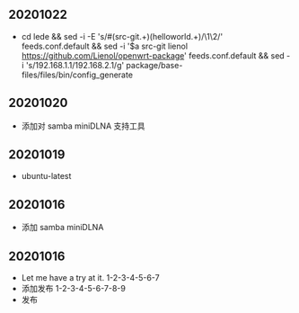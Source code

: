 ## 20201022
* cd lede && sed -i -E 's/#(src-git.+)(helloworld.+)/\1\2/' feeds.conf.default && sed -i '$a src-git lienol https://github.com/Lienol/openwrt-package' feeds.conf.default && sed -i 's/192.168.1.1/192.168.2.1/g' package/base-files/files/bin/config_generate

## 20201020
* 添加对 samba miniDLNA 支持工具

## 20201019
* ubuntu-latest

## 20201016
* 添加 samba miniDLNA

## 20201016
* Let me have a try at it. 1-2-3-4-5-6-7
* 添加发布 1-2-3-4-5-6-7-8-9
* 发布
